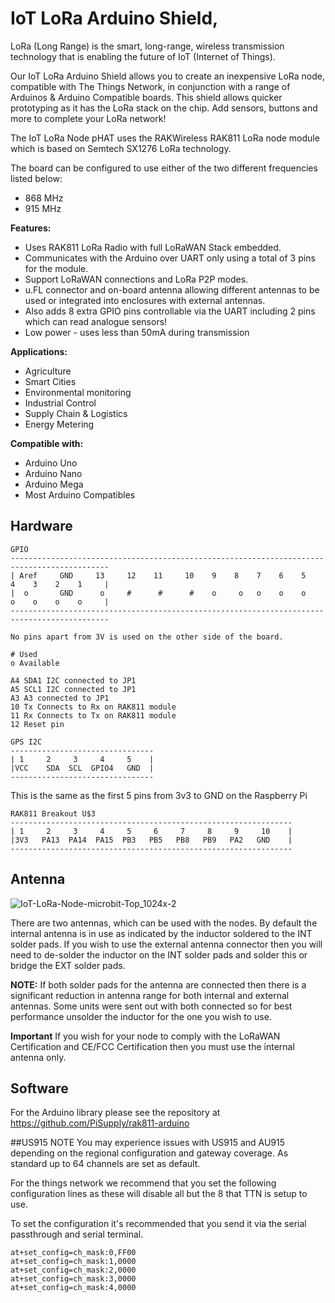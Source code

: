 # IoT LoRa Arduino Shield,

LoRa (Long Range) is the smart, long-range, wireless transmission technology that is enabling the future of
IoT (Internet of Things).

Our IoT LoRa Arduino Shield allows you to create an inexpensive LoRa node, compatible with The Things
Network, in conjunction with a range of Arduinos & Arduino Compatible boards. This shield allows quicker
prototyping as it has the LoRa stack on the chip. Add sensors, buttons and more to complete your LoRa
network!

The IoT LoRa Node pHAT uses the RAKWireless RAK811 LoRa node module which is based on Semtech
SX1276 LoRa technology.

The board can be configured to use either of the two different frequencies listed below:
* 868 MHz
* 915 MHz

**Features:**
* Uses RAK811 LoRa Radio with full LoRaWAN Stack embedded.
* Communicates with the Arduino over UART only using a total of 3 pins for the module.
* Support LoRaWAN connections and LoRa P2P modes.
* u.FL connector and on-board antenna allowing different antennas to be used or integrated into enclosures with external antennas.
* Also adds 8 extra GPIO pins controllable via the UART including 2 pins which can read analogue sensors!
* Low power - uses less than 50mA during transmission

**Applications:**
* Agriculture
* Smart Cities
* Environmental monitoring
* Industrial Control
* Supply Chain & Logistics
* Energy Metering

**Compatible with:**
* Arduino Uno
* Arduino Nano
* Arduino Mega
* Most Arduino Compatibles



## Hardware


```text
GPIO
--------------------------------------------------------------------------------------------
| Aref     GND     13     12    11     10    9    8    7    6    5    4    3    2    1     |
|  o       GND      o     #      #      #    o     o   o    o    o    o    o    o    o     |
--------------------------------------------------------------------------------------------

No pins apart from 3V is used on the other side of the board.

# Used
o Available

A4 SDA1 I2C connected to JP1
A5 SCL1 I2C connected to JP1
A3 A3 connected to JP1
10 Tx Connects to Rx on RAK811 module
11 Rx Connects to Tx on RAK811 module
12 Reset pin

```

```text
GPS I2C
--------------------------------
| 1     2     3     4     5    |
|VCC    SDA  SCL  GPIO4   GND  |
--------------------------------
```
This is the same as the first 5 pins from 3v3 to GND on the Raspberry Pi

```text
RAK811 Breakout U$3
---------------------------------------------------------------
| 1     2     3     4     5     6     7     8     9     10    |
|3V3   PA13  PA14  PA15  PB3   PB5   PB8   PB9   PA2   GND    |
---------------------------------------------------------------
```
## Antenna
![IoT-LoRa-Node-microbit-Top_1024x-2](https://user-images.githubusercontent.com/1878314/58700166-45735f00-8397-11e9-9612-d2a22d5cedf2.png)

There are two antennas, which can be used with the nodes. By default the internal antenna is in use as indicated by the inductor soldered to the INT solder pads. If you wish to use the external antenna connector then you will need to de-solder the inductor on the INT solder pads and solder this or bridge the EXT solder pads.

**NOTE:** If both solder pads for the antenna are connected then there is a significant reduction in antenna range for both internal and external antennas.
Some units were sent out with both connected so for best performance unsolder the inductor for the one you wish to use.

**Important** If you wish for your node to comply with the LoRaWAN Certification and CE/FCC Certification then you must use the internal antenna only.

## Software

For the Arduino library please see the repository at https://github.com/PiSupply/rak811-arduino

##US915 NOTE
You may experience issues with US915 and AU915 depending on the regional configuration and gateway coverage. As standard up to 64 channels are set as default.

For the things network we recommend that you set the following configuration lines as these will disable all but the 8 that TTN is setup to use.

To set the configuration it's recommended that you send it via the serial passthrough and serial terminal.

```
at+set_config=ch_mask:0,FF00
at+set_config=ch_mask:1,0000
at+set_config=ch_mask:2,0000
at+set_config=ch_mask:3,0000
at+set_config=ch_mask:4,0000
```
